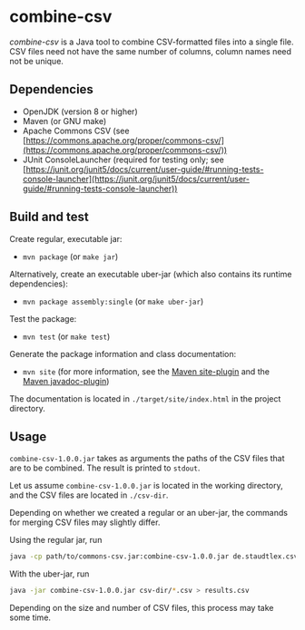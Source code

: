 # combine-csv

_combine-csv_ is a Java tool to combine CSV-formatted files into a single file. CSV files need not have the same number of columns, column names need not be unique.

## Dependencies

- OpenJDK (version 8 or higher)
- Maven (or GNU make)
- Apache Commons CSV (see [https://commons.apache.org/proper/commons-csv/](https://commons.apache.org/proper/commons-csv/))
- JUnit ConsoleLauncher (required for testing only; see [https://junit.org/junit5/docs/current/user-guide/#running-tests-console-launcher](https://junit.org/junit5/docs/current/user-guide/#running-tests-console-launcher))

## Build and test

Create regular, executable jar:

- `mvn package` (or `make jar`)

Alternatively, create an executable uber-jar (which also contains its runtime dependencies):

- `mvn package assembly:single` (or `make uber-jar`)

Test the package:

- `mvn test` (or `make test`)

Generate the package information and class documentation:

- `mvn site` (for more information, see the [Maven site-plugin](https://maven.apache.org/plugins/maven-site-plugin/usage.html) and the [Maven javadoc-plugin](https://maven.apache.org/plugins/maven-javadoc-plugin/usage.html))

The documentation is located in `./target/site/index.html` in the project directory.

## Usage

`combine-csv-1.0.0.jar` takes as arguments the paths of the CSV files that are to be combined. The result is printed to `stdout`.

Let us assume `combine-csv-1.0.0.jar` is located in the working directory, and the CSV files are located in `./csv-dir`. 

Depending on whether we created a regular or an uber-jar, the commands for merging CSV files may slightly differ.

Using the regular jar, run
```sh
java -cp path/to/commons-csv.jar:combine-csv-1.0.0.jar de.staudtlex.csvtools.CombineCsv csv-dir/*.csv > results.csv
```

With the uber-jar, run
```sh
java -jar combine-csv-1.0.0.jar csv-dir/*.csv > results.csv
``` 

Depending on the size and number of CSV files, this process may take some time. 